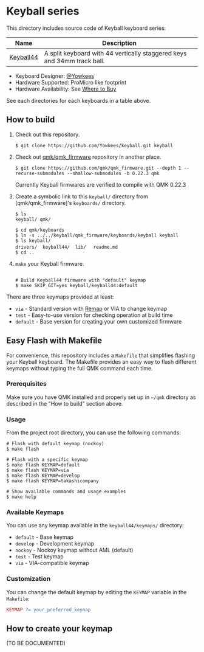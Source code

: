 # Keyball series

This directory includes source code of Keyball keyboard series:

| Name                     | Description                                                             |
| ------------------------ | ----------------------------------------------------------------------- |
| [Keyball44](./keyball44) | A split keyboard with 44 vertically staggered keys and 34mm track ball. |

- Keyboard Designer: [@Yowkees](https://twitter.com/Yowkees)
- Hardware Supported: ProMicro like footprint
- Hardware Availability: See [Where to Buy](../../../README.md#where-to-buy)

See each directories for each keyboards in a table above.

## How to build

1. Check out this repository.

   ```console
   $ git clone https://github.com/Yowkees/keyball.git keyball
   ```

2. Check out [qmk/qmk_firmware](https://github.com/qmk/qmk_firmware/) repository in another place.

   ```console
   $ git clone https://github.com/qmk/qmk_firmware.git --depth 1 --recurse-submodules --shallow-submodules -b 0.22.3 qmk
   ```

   Currently Keyball firmwares are verified to compile with QMK 0.22.3

3. Create a symbolic link to this `keyball/` directory from [qmk/qmk_firmware]'s `keyboards/` directory.

   ```console
   $ ls
   keyball/ qmk/

   $ cd qmk/keyboards
   $ ln -s ../../keyball/qmk_firmware/keyboards/keyball keyball
   $ ls keyball/
   drivers/  keyball44/  lib/　 readme.md
   $ cd ..
   ```

4. `make` your Keyball firmware.

   ```console

   # Build Keyball44 firmware with "default" keymap
   $ make SKIP_GIT=yes keyball/keyball44:default

   ```

There are three keymaps provided at least:

- `via` - Standard version with [Remap](https://remap-keys.app/) or VIA to change keymap
- `test` - Easy-to-use version for checking operation at build time
- `default` - Base version for creating your own customized firmware

## Easy Flash with Makefile

For convenience, this repository includes a `Makefile` that simplifies flashing your Keyball keyboard. The Makefile provides an easy way to flash different keymaps without typing the full QMK command each time.

### Prerequisites

Make sure you have QMK installed and properly set up in `~/qmk` directory as described in the "How to build" section above.

### Usage

From the project root directory, you can use the following commands:

```console
# Flash with default keymap (nockoy)
$ make flash

# Flash with a specific keymap
$ make flash KEYMAP=default
$ make flash KEYMAP=via
$ make flash KEYMAP=develop
$ make flash KEYMAP=takashicompany

# Show available commands and usage examples
$ make help
```

### Available Keymaps

You can use any keymap available in the `keyball44/keymaps/` directory:

- `default` - Base keymap
- `develop` - Development keymap
- `nockoy` - Nockoy keymap without AML (default)
- `test` - Test keymap
- `via` - VIA-compatible keymap

### Customization

You can change the default keymap by editing the `KEYMAP` variable in the `Makefile`:

```makefile
KEYMAP ?= your_preferred_keymap
```

## How to create your keymap

(TO BE DOCUMENTED)

